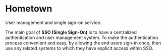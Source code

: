 # Hometown

User management and single sign-on service.

The main goal of **SSO (Single Sign-On)** is to have a centralized authentication and user management system. To make the authentication process convenient and easy, by allowing the end users sign-in once, then use any related systems to which they have explicit access within SSO.
